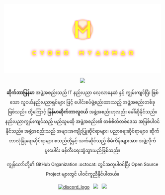 <p align="center">
  <img src="https://github.com/cybermm/art/blob/main/cover/cybermm/transparent-4k.png" width="600" />
</p>

<p align="center">
  <a href="https://discord.gg/PyryRuJZba" alt="community-discord-server"><img src="https://img.shields.io/discord/993961974599782570?logo=discord&?style=flat&colorB=60a5fa" target="blank" width="14%" /></a>
</p>

<p align="center">
  <strong>ဆိုက်ဘာမြန်မာ</strong> အဖွဲ့အစည်းသည် IT နည်းပညာ လေ့လာနေဆဲ နှင့် ကျွမ်းကျင်ပြီး ဖြစ်သော လူငယ်နည်းပညာရှင်များ ဖြင့် ပေါင်းစပ်ဖွဲ့စည်းထားသည့် အဖွဲ့အစည်းတစ်ခုဖြစ်သည်။ ထို့ကြောင့် <strong>မြန်မာဆိုက်ဘာလူငယ်</strong> အဖွဲ့အစည်းဟုလည်း ခေါ်ဆိုနိုင်သည်။ နည်းပညာကျွမ်းကျင်သည့် မည်သူမဆို အဖွဲ့အစည်း၏ တစ်စိတ်တစ်ဒေသ အဖြစ်ပါ၀င်နိုင်သည်။
  အဖွဲ့အစည်းသည် အများအကျိုးပြုဆိုင်ရာများ၊ ပညာရေးဆိုင်ရာများ၊ ဆိုက်ဘာလုံခြုံရေးဆိုင်ရာများ စသည်တို့နှင့် သက်ဆိုင်သည့် စီမံကိန်းများအား အဖွဲ့လိုက်ပူးပေါင်း ဖန်တီးရေးဆွဲသွားမည်ဖြစ်သည်။
</p>

<p align="center">
  ကျွန်တော်တို့၏ GitHub Organization :octocat: တွင်အတူပါ၀င်ပြီး Open Source Project များတွင် ပါ၀င်ကူညီနိုင်ပါတယ်။
</p>

<p align="center">
  <a href="https://discord.gg/PyryRuJZba"><img alt="discord_logo" 
src="https://discord.com/assets/3437c10597c1526c3dbd98c737c2bcae.svg" width="40" height="50"/></a>
  &nbsp;
  <a href="https://www.facebook.com/cybermm/"><img src="https://img.icons8.com/color/48/000000/facebook-new.png"/></a>
  &nbsp;
<a href="https://twitter.com/cbmmdevs"><img src="https://img.icons8.com/color/48/000000/twitter--v1.png"/></a>
</p>
